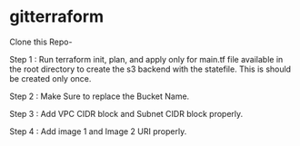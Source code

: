 # gitterraform

Clone this Repo-

Step 1 : Run terraform init, plan, and apply only for main.tf file available in the root directory to create the s3 backend with the statefile. This is should be created only once. 

Step 2 : Make Sure to replace the Bucket Name.

Step 3 : Add VPC CIDR block and Subnet CIDR block properly. 

Step 4 : Add image 1 and Image 2 URI properly. 
